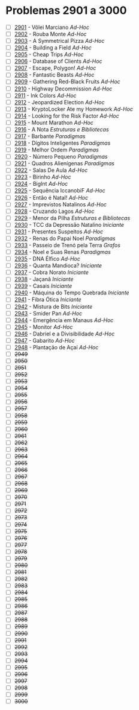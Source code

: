 # Problemas 2901 a 3000

  - [ ] [2901](https://www.urionlinejudge.com.br/judge/pt/problems/view/2901) - Vôlei Marciano *Ad-Hoc*
  - [ ] [2902](https://www.urionlinejudge.com.br/judge/pt/problems/view/2902) - Rouba Monte *Ad-Hoc*
  - [ ] [2903](https://www.urionlinejudge.com.br/judge/pt/problems/view/2903) - A Symmetrical Pizza *Ad-Hoc*
  - [ ] [2904](https://www.urionlinejudge.com.br/judge/pt/problems/view/2904) - Building a Field *Ad-Hoc*
  - [ ] [2905](https://www.urionlinejudge.com.br/judge/pt/problems/view/2905) - Cheap Trips *Ad-Hoc*
  - [ ] [2906](https://www.urionlinejudge.com.br/judge/pt/problems/view/2906) - Database of Clients *Ad-Hoc*
  - [ ] [2907](https://www.urionlinejudge.com.br/judge/pt/problems/view/2907) - Escape, Polygon! *Ad-Hoc*
  - [ ] [2908](https://www.urionlinejudge.com.br/judge/pt/problems/view/2908) - Fantastic Beasts *Ad-Hoc*
  - [ ] [2909](https://www.urionlinejudge.com.br/judge/pt/problems/view/2909) - Gathering Red-Black Fruits *Ad-Hoc*
  - [ ] [2910](https://www.urionlinejudge.com.br/judge/pt/problems/view/2910) - Highway Decommission *Ad-Hoc*
  - [ ] [2911](https://www.urionlinejudge.com.br/judge/pt/problems/view/2911) - Ink Colors *Ad-Hoc*
  - [ ] [2912](https://www.urionlinejudge.com.br/judge/pt/problems/view/2912) - Jeopardized Election *Ad-Hoc*
  - [ ] [2913](https://www.urionlinejudge.com.br/judge/pt/problems/view/2913) - KryptoLocker Ate my Homework *Ad-Hoc*
  - [ ] [2914](https://www.urionlinejudge.com.br/judge/pt/problems/view/2914) - Looking for the Risk Factor *Ad-Hoc*
  - [ ] [2915](https://www.urionlinejudge.com.br/judge/pt/problems/view/2915) - Mount Marathon *Ad-Hoc*
  - [ ] [2916](https://www.urionlinejudge.com.br/judge/pt/problems/view/2916) - A Nota *Estruturas e Bibliotecas*
  - [ ] [2917](https://www.urionlinejudge.com.br/judge/pt/problems/view/2917) - Barbante *Paradigmas*
  - [ ] [2918](https://www.urionlinejudge.com.br/judge/pt/problems/view/2918) - Dígitos Inteligentes *Paradigmas*
  - [ ] [2919](https://www.urionlinejudge.com.br/judge/pt/problems/view/2919) - Melhor Ordem *Paradigmas*
  - [ ] [2920](https://www.urionlinejudge.com.br/judge/pt/problems/view/2920) - Número Pequeno *Paradigmas*
  - [ ] [2921](https://www.urionlinejudge.com.br/judge/pt/problems/view/2921) - Quadros Alienígenas *Paradigmas*
  - [ ] [2922](https://www.urionlinejudge.com.br/judge/pt/problems/view/2922) - Salas De Aula *Ad-Hoc*
  - [ ] [2923](https://www.urionlinejudge.com.br/judge/pt/problems/view/2923) - Birinho *Ad-Hoc*
  - [ ] [2924](https://www.urionlinejudge.com.br/judge/pt/problems/view/2924) - BigInt *Ad-Hoc*
  - [ ] [2925](https://www.urionlinejudge.com.br/judge/pt/problems/view/2925) - Sequência IccanobiF *Ad-Hoc*
  - [ ] [2926](https://www.urionlinejudge.com.br/judge/pt/problems/view/2926) - Então é Natal! *Ad-Hoc*
  - [ ] [2927](https://www.urionlinejudge.com.br/judge/pt/problems/view/2927) - Imprevistos Natalinos *Ad-Hoc*
  - [ ] [2928](https://www.urionlinejudge.com.br/judge/pt/problems/view/2928) - Cruzando Lagos *Ad-Hoc*
  - [ ] [2929](https://www.urionlinejudge.com.br/judge/pt/problems/view/2929) - Menor da Pilha *Estruturas e Bibliotecas*
  - [ ] [2930](https://www.urionlinejudge.com.br/judge/pt/problems/view/2930) - TCC da Depressão Natalino *Iniciante*
  - [ ] [2931](https://www.urionlinejudge.com.br/judge/pt/problems/view/2931) - Presentes Suspeitos *Ad-Hoc*
  - [ ] [2932](https://www.urionlinejudge.com.br/judge/pt/problems/view/2932) - Renas do Papai Noel *Paradigmas*
  - [ ] [2933](https://www.urionlinejudge.com.br/judge/pt/problems/view/2933) - Passeio de Trenó pela Terra *Grafos*
  - [ ] [2934](https://www.urionlinejudge.com.br/judge/pt/problems/view/2934) - Noel e Suas Renas *Paradigmas*
  - [ ] [2935](https://www.urionlinejudge.com.br/judge/pt/problems/view/2935) - DNA Élfico *Ad-Hoc*
  - [ ] [2936](https://www.urionlinejudge.com.br/judge/pt/problems/view/2936) - Quanta Mandioca? *Iniciante*
  - [ ] [2937](https://www.urionlinejudge.com.br/judge/pt/problems/view/2937) - Cobra Norato *Iniciante*
  - [ ] [2938](https://www.urionlinejudge.com.br/judge/pt/problems/view/2938) - Jaçanã *Iniciante*
  - [ ] [2939](https://www.urionlinejudge.com.br/judge/pt/problems/view/2939) - Casais *Iniciante*
  - [ ] [2940](https://www.urionlinejudge.com.br/judge/pt/problems/view/2940) - Máquina do Tempo Quebrada *Iniciante*
  - [ ] [2941](https://www.urionlinejudge.com.br/judge/pt/problems/view/2941) - Fibra Ótica *Iniciante*
  - [ ] [2942](https://www.urionlinejudge.com.br/judge/pt/problems/view/2942) - Mistura de Bits *Iniciante*
  - [ ] [2943](https://www.urionlinejudge.com.br/judge/pt/problems/view/2943) - Smider Pan *Ad-Hoc*
  - [ ] [2944](https://www.urionlinejudge.com.br/judge/pt/problems/view/2944) - Emergência em Manaus *Ad-Hoc*
  - [ ] [2945](https://www.urionlinejudge.com.br/judge/pt/problems/view/2945) - Monitor *Ad-Hoc*
  - [ ] [2946](https://www.urionlinejudge.com.br/judge/pt/problems/view/2946) - Dabriel e a Divisibilidade *Ad-Hoc*
  - [ ] [2947](https://www.urionlinejudge.com.br/judge/pt/problems/view/2947) - Gabarito *Ad-Hoc*
  - [ ] [2948](https://www.urionlinejudge.com.br/judge/pt/problems/view/2948) - Plantação de Açaí *Ad-Hoc*
  - [ ] ~~2949~~
  - [ ] ~~2950~~
  - [ ] ~~2951~~
  - [ ] ~~2952~~
  - [ ] ~~2953~~
  - [ ] ~~2954~~
  - [ ] ~~2955~~
  - [ ] ~~2956~~
  - [ ] ~~2957~~
  - [ ] ~~2958~~
  - [ ] ~~2959~~
  - [ ] ~~2960~~
  - [ ] ~~2961~~
  - [ ] ~~2962~~
  - [ ] ~~2963~~
  - [ ] ~~2964~~
  - [ ] ~~2965~~
  - [ ] ~~2966~~
  - [ ] ~~2967~~
  - [ ] ~~2968~~
  - [ ] ~~2969~~
  - [ ] ~~2970~~
  - [ ] ~~2971~~
  - [ ] ~~2972~~
  - [ ] ~~2973~~
  - [ ] ~~2974~~
  - [ ] ~~2975~~
  - [ ] ~~2976~~
  - [ ] ~~2977~~
  - [ ] ~~2978~~
  - [ ] ~~2979~~
  - [ ] ~~2980~~
  - [ ] ~~2981~~
  - [ ] ~~2982~~
  - [ ] ~~2983~~
  - [ ] ~~2984~~
  - [ ] ~~2985~~
  - [ ] ~~2986~~
  - [ ] ~~2987~~
  - [ ] ~~2988~~
  - [ ] ~~2989~~
  - [ ] ~~2990~~
  - [ ] ~~2991~~
  - [ ] ~~2992~~
  - [ ] ~~2993~~
  - [ ] ~~2994~~
  - [ ] ~~2995~~
  - [ ] ~~2996~~
  - [ ] ~~2997~~
  - [ ] ~~2998~~
  - [ ] ~~2999~~
  - [ ] ~~3000~~